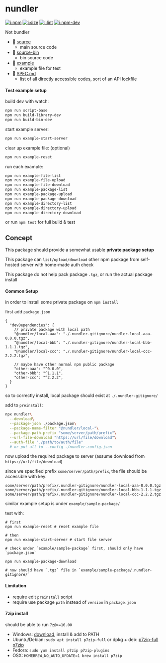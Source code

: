 # nundler

[![i:npm]][l:npm]
[![i:size]][l:size]
[![i:lint]][l:lint]
[![i:npm-dev]][l:npm]

Not bundler

[i:npm]: https://img.shields.io/npm/v/nundler.svg?colorB=blue
[i:npm-dev]: https://img.shields.io/npm/v/nundler/dev.svg
[l:npm]: https://npm.im/nundler
[i:size]: https://packagephobia.now.sh/badge?p=nundler
[l:size]: https://packagephobia.now.sh/result?p=nundler
[i:lint]: https://img.shields.io/badge/code_style-standard_ES6+-yellow.svg
[l:lint]: https://standardjs.com

[//]: # (NON_PACKAGE_CONTENT)

- 📁 [source](source)
  - main source code
- 📁 [source-bin](source-bin)
  - bin source code
- 📁 [example](example)
  - example file for test
- 📄 [SPEC.md](SPEC.md)
  - list of all directly accessible codes, sort of an API lockfile


#### Test example setup

build dev with watch:
```bash
npm run script-base
npm run build-library-dev
npm run build-bin-dev
```

start example server:
```bash
npm run example-start-server
```

clear up example file: (optional)
```bash
npm run example-reset
```

run each example:
```bash
npm run example-file-list
npm run example-file-upload
npm run example-file-download
npm run example-package-list
npm run example-package-upload
npm run example-package-download
npm run example-directory-list
npm run example-directory-upload
npm run example-directory-download
```

or run `npm test` for full build & test

## Concept

This package should provide 
a somewhat usable **private package setup**

This package can `list/upload/download` other npm package 
from self-hosted server
with home-made auth check

This package do not help pack package `.tgz`,
or run the actual package install

#### Common Setup

in order to install some private package on `npm install`

first add `package.json`
```json5
{
  "devDependencies": {
    // private package with local path
    "@nundler/local-aaa": "./.nundler-gitignore/nundler-local-aaa-0.0.0.tgz",
    "@nundler/local-bbb": "./.nundler-gitignore/nundler-local-bbb-1.1.1.tgz",
    "@nundler/local-ccc": "./.nundler-gitignore/nundler-local-ccc-2.2.2.tgz",

    // maybe have other normal npm public package
    "other-aaa": "^0.0.0",
    "other-bbb": "^1.1.1",
    "other-ccc": "^2.2.2",
  }
}
```

so to correctly install,
local package should exist at `./.nundler-gitignore/`

add to `preinstall`:
```bash
npx nundler\
  --download\
  --package-json ./package.json\
  --package-name-filter "@nundler/local-"\
  --package-path-prefix "some/server/path/prefix"\
  --url-file-download "https://url/file/download"\
  --auth-file "./path/to/auth/file"
  # or put all to --config ./nundler.config.json
```

now upload the required package to server
(assume download from `https://url/file/download`)

since we specified prefix `some/server/path/prefix`,
the file should be accessible with key:
```
some/server/path/prefix/.nundler-gitignore/nundler-local-aaa-0.0.0.tgz
some/server/path/prefix/.nundler-gitignore/nundler-local-bbb-1.1.1.tgz
some/server/path/prefix/.nundler-gitignore/nundler-local-ccc-2.2.2.tgz
```

similar example setup is under `example/sample-package/`

test with:
```
# first
npm run example-reset # reset example file

# then
npm run example-start-server # start file server

# check under `example/sample-package` first, should only have `package.json`

npm run example-package-download 

# now should have `.tgz` file in `example/sample-package/.nundler-gitignore/`
```

#### Limitation

- require edit `preinstall` script
- require use package `path` instead of `version` in `package.json`


#### 7zip install

should be able to run `7z@>=16.00`

- Windows: [download](https://www.7-zip.org/), install & add to PATH
- Ubuntu/Debian: `sudo apt install p7zip-full` or dpkg + deb: [p7zip-full](https://packages.debian.org/sid/p7zip-full) [p7zip](https://packages.debian.org/sid/p7zip)
- Fedora: `sudo yum install p7zip p7zip-plugins`
- OSX: `HOMEBREW_NO_AUTO_UPDATE=1 brew install p7zip`
